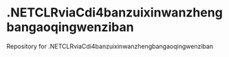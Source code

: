 # .NETCLRviaCdi4banzuixinwanzhengbangaoqingwenziban
Repository for .NETCLRviaCdi4banzuixinwanzhengbangaoqingwenziban
